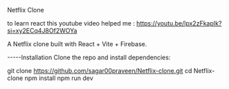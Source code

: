  Netflix Clone 

 
to learn react this youtube video helped me :  https://youtu.be/lpx2zFkapIk?si=xy2ECq4J8Of2WOYa


A Netflix clone built with React + Vite + Firebase.


-----Installation
Clone the repo and install dependencies:


git clone https://github.com/sagar00praveen/Netflix-clone.git
cd Netflix-clone
npm install
npm run dev
